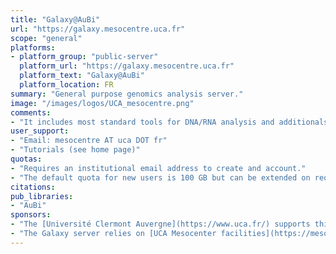 ```yaml
---
title: "Galaxy@AuBi"
url: "https://galaxy.mesocentre.uca.fr"
scope: "general"
platforms:
- platform_group: "public-server"
  platform_url: "https://galaxy.mesocentre.uca.fr"
  platform_text: "Galaxy@AuBi"
  platform_location: FR
summary: "General purpose genomics analysis server."
image: "/images/logos/UCA_mesocentre.png"
comments:
- "It includes most standard tools for DNA/RNA analysis and additionals ones on project demands."
user_support:
- "Email: mesocentre AT uca DOT fr"
- "Tutorials (see home page)"
quotas:
- "Requires an institutional email address to create and account."
- "The default quota for new users is 100 GB but can be extended on request."
citations:
pub_libraries:
- "AuBi"
sponsors:
- "The [Université Clermont Auvergne](https://www.uca.fr/) supports this platform."
- "The Galaxy server relies on [UCA Mesocenter facilities](https://mesocentre.uca.fr/)."
---
```

